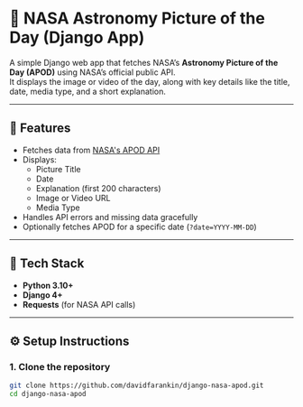 # 🌌 NASA Astronomy Picture of the Day (Django App)

A simple Django web app that fetches NASA’s **Astronomy Picture of the Day (APOD)** using NASA’s official public API.  
It displays the image or video of the day, along with key details like the title, date, media type, and a short explanation.

---

## 🚀 Features

- Fetches data from [NASA's APOD API](https://api.nasa.gov/)
- Displays:
  - Picture Title  
  - Date  
  - Explanation (first 200 characters)  
  - Image or Video URL  
  - Media Type  
- Handles API errors and missing data gracefully  
- Optionally fetches APOD for a specific date (`?date=YYYY-MM-DD`)

---

## 🧰 Tech Stack

- **Python 3.10+**
- **Django 4+**
- **Requests** (for NASA API calls)

---

## ⚙️ Setup Instructions

### 1. Clone the repository
```bash
git clone https://github.com/davidfarankin/django-nasa-apod.git
cd django-nasa-apod

